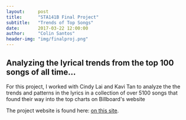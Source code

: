 ```yaml
---
layout:     post
title:      "STA141B Final Project"
subtitle:   "Trends of Top Songs"
date:       2017-03-22 12:00:00
author:     "Colin Santos"
header-img: "img/finalproj.png"
---
```


## Analyzing the lyrical trends from the top 100 songs of all time...

For this project, I worked with Cindy Lai and Kavi Tan to analyze
the the trends and patterns in the lyrics in a collection of over
5100 songs that found their way into the top charts on Billboard's website

The project website is found here: [on this site](https://jiahtan.github.io/STA141B/).